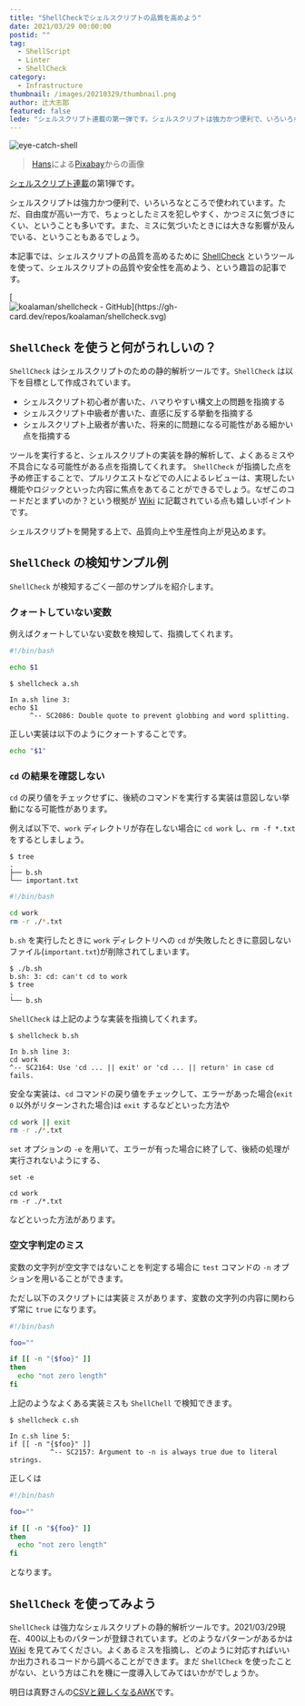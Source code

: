 ```yaml
---
title: "ShellCheckでシェルスクリプトの品質を高めよう"
date: 2021/03/29 00:00:00
postid: ""
tag:
  - ShellScript
  - Linter
  - ShellCheck
category:
  - Infrastructure
thumbnail: /images/20210329/thumbnail.png
author: 辻大志郎
featured: false
lede: "シェルスクリプト連載の第一弾です。シェルスクリプトは強力かつ便利で、いろいろなところで使われています。ただ、自由度が高い一方で、ちょっとしたミスを犯しやすく、かつミスに気づきにくい、ということも多いです。また、ミスに気づいたときには大きな影響が及んでいる、ということもあるでしょう。"
---
```


<img src="/images/20210329/eye-catch.webp" alt="eye-catch-shell" loading="lazy">

> [Hans](https://pixabay.com/ja/users/hans-2/)による[Pixabay](https://pixabay.com/ja/)からの画像

[シェルスクリプト連載](/articles/20210321/)の第1弾です。

シェルスクリプトは強力かつ便利で、いろいろなところで使われています。ただ、自由度が高い一方で、ちょっとしたミスを犯しやすく、かつミスに気づきにくい、ということも多いです。また、ミスに気づいたときには大きな影響が及んでいる、ということもあるでしょう。

本記事では、シェルスクリプトの品質を高めるために [ShellCheck](https://github.com/koalaman/shellcheck) というツールを使って、シェルスクリプトの品質や安全性を高めよう、という趣旨の記事です。

[<img src="https://github.com/koalaman/shellcheck" alt="koalaman/shellcheck - GitHub](https://gh-card.dev/repos/koalaman/shellcheck.svg)" loading="lazy">


## `ShellCheck` を使うと何がうれしいの？

`ShellCheck` はシェルスクリプトのための静的解析ツールです。`ShellCheck` は以下を目標として作成されています。

* シェルスクリプト初心者が書いた、ハマりやすい構文上の問題を指摘する
* シェルスクリプト中級者が書いた、直感に反する挙動を指摘する
* シェルスクリプト上級者が書いた、将来的に問題になる可能性がある細かい点を指摘する

ツールを実行すると、シェルスクリプトの実装を静的解析して、よくあるミスや不具合になる可能性がある点を指摘してくれます。 `ShellCheck` が指摘した点を予め修正することで、プルリクエストなどでの人によるレビューは、実現したい機能やロジックといった内容に焦点をあてることができるでしょう。なぜこのコードだとまずいのか？という根拠が [Wiki](https://github.com/koalaman/shellcheck/wiki) に記載されている点も嬉しいポイントです。

シェルスクリプトを開発する上で、品質向上や生産性向上が見込めます。

## `ShellCheck` の検知サンプル例

`ShellCheck` が検知するごく一部のサンプルを紹介します。

### クォートしていない変数

例えばクォートしていない変数を検知して、指摘してくれます。

```sh a.sh
#!/bin/bash

echo $1
```

```
$ shellcheck a.sh

In a.sh line 3:
echo $1
     ^-- SC2086: Double quote to prevent globbing and word splitting.
```

正しい実装は以下のようにクォートすることです。

```sh
echo "$1"
```

### `cd` の結果を確認しない

`cd` の戻り値をチェックせずに、後続のコマンドを実行する実装は意図しない挙動になる可能性があります。

例えば以下で、`work` ディレクトリが存在しない場合に `cd work` し、`rm -f *.txt` をするとしましょう。

```
$ tree
.
├── b.sh
└── important.txt
```

```sh b.sh
#!/bin/bash

cd work
rm -r ./*.txt
```

`b.sh` を実行したときに `work` ディレクトリへの `cd` が失敗したときに意図しないファイル(`important.txt`)が削除されてしまいます。

```
$ ./b.sh
b.sh: 3: cd: can't cd to work
$ tree
.
└── b.sh
```

`ShellCheck` は上記のような実装を指摘してくれます。

```
$ shellcheck b.sh

In b.sh line 3:
cd work
^-- SC2164: Use 'cd ... || exit' or 'cd ... || return' in case cd fails.
```

安全な実装は、`cd` コマンドの戻り値をチェックして、エラーがあった場合(`exit 0` 以外がリターンされた場合)は `exit` するなどといった方法や

```sh
cd work || exit
rm -r ./*.txt
```

`set` オプションの `-e` を用いて、エラーが有った場合に終了して、後続の処理が実行されないようにする、

```
set -e

cd work
rm -r ./*.txt
```

などといった方法があります。

### 空文字判定のミス

変数の文字列が空文字ではないことを判定する場合に `test` コマンドの `-n` オプションを用いることができます。

ただし以下のスクリプトには実装ミスがあります、変数の文字列の内容に関わらず常に `true` になります。

```sh c.sh
#!/bin/bash

foo=""

if [[ -n "{$foo}" ]]
then
  echo "not zero length"
fi
```

上記のようなよくある実装ミスも `ShellChell` で検知できます。

```
$ shellcheck c.sh

In c.sh line 5:
if [[ -n "{$foo}" ]]
          ^-- SC2157: Argument to -n is always true due to literal strings.
```

正しくは

```sh
#!/bin/bash

foo=""

if [[ -n "${foo}" ]]
then
  echo "not zero length"
fi
```

となります。

## `ShellCheck` を使ってみよう

`ShellCheck` は強力なシェルスクリプトの静的解析ツールです。2021/03/29現在、400以上ものパターンが登録されています。どのようなパターンがあるかは [Wiki](https://github.com/koalaman/shellcheck/wiki) を見てみてください。よくあるミスを指摘し、どのように対応すればいいか出力されるコードから調べることができます。まだ `ShellCheck` を使ったことがない、という方はこれを機に一度導入してみてはいかがでしょうか。


明日は真野さんの[CSVと親しくなるAWK](/articles/20210329/)です。
